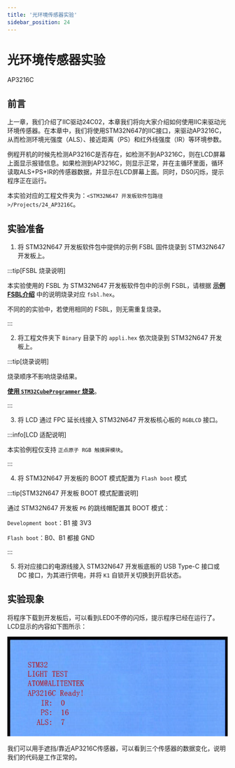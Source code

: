 ```yaml
---
title: '光环境传感器实验'
sidebar_position: 24
---
```


# 光环境传感器实验

AP3216C

## 前言

上一章，我们介绍了IIC驱动24C02，本章我们将向大家介绍如何使用IIC来驱动光环境传感器。在本章中，我们将使用STM32N647的IIC接口，来驱动AP3216C，从而检测环境光强度（ALS）、接近距离（PS）和红外线强度（IR）等环境参数。

例程开机的时候先检测AP3216C是否存在，如检测不到AP3216C，则在LCD屏幕上面显示报错信息。如果检测到AP3216C，则显示正常，并在主循环里面，循环读取ALS+PS+IR的传感器数据，并显示在LCD屏幕上面。同时，DS0闪烁，提示程序正在运行。

本实验对应的工程文件夹为：`<STM32N647 开发板软件包路径>/Projects/24_AP3216C`。

## 实验准备

1. 将 STM32N647 开发板软件包中提供的示例 FSBL 固件烧录到 STM32N647 开发板上。

:::tip[FSBL 烧录说明]

本实验使用的 FSBL 为 STM32N647 开发板软件包中的示例 FSBL，请根据 [**示例 FSBL介绍**](../start-guide/software-package/software-package.md#fsbl) 中的说明烧录对应 `fsbl.hex`。

不同的的实验中，若使用相同的 FSBL，则无需重复烧录。

:::

2. 将工程文件夹下 `Binary` 目录下的 `appli.hex` 依次烧录到 STM32N647 开发板上。

:::tip[烧录说明]

烧录顺序不影响烧录结果。

[**使用 `STM32CubeProgrammer` 烧录**](../start-guide/start-development/step-by-step.md#step-3-使用-stm32cubeprogrammer-烧录)。

:::

3. 将 LCD 通过 FPC 延长线接入 STM32N647 开发板核心板的 `RGBLCD` 接口。

:::info[LCD 适配说明]

本实验例程仅支持 `正点原子 RGB 触摸屏模块`。

:::

4. 将 STM32N647 开发板的 BOOT 模式配置为 `Flash boot` 模式

:::tip[STM32N647 开发板 BOOT 模式配置说明]

通过 STM32N647 开发板 `P6` 的跳线帽配置其 BOOT 模式：

`Development boot`：B1 接 3V3

`Flash boot`：B0、B1 都接 GND

:::

5. 将对应接口的电源线接入 STM32N647 开发板底板的 USB Type-C 接口或 DC 接口，为其进行供电，并将 `K1` 自锁开关切换到开启状态。

## 实验现象

将程序下载到开发板后，可以看到LED0不停的闪烁，提示程序已经在运行了。LCD显示的内容如下图所示：

![img](./img/22.png)

我们可以用手遮挡/靠近AP3216C传感器，可以看到三个传感器的数据变化，说明我们的代码是工作正常的。